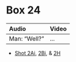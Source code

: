 # Box 24

| Audio | Video |
|:---|:---|
| Man: “Well?” | ... |

* [Shot 2Ai](2Ai.md), [2Bi](2Bi.md), & [2H](2H.md)